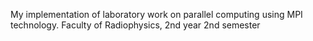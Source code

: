 My implementation of laboratory work on parallel computing using MPI technology.
Faculty of Radiophysics, 2nd year 2nd semester
